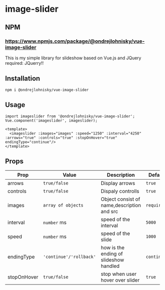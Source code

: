 
# image-slider

## NPM
### https://www.npmjs.com/package/@ondrejlohnisky/vue-image-slider
This is my simple library for slideshow based on Vue.js and JQuery
<br/>
required: JQuerry!!

## Installation
```
npm i @ondrejlohnisky/vue-image-slider
```
## Usage
```
import imageslider from '@ondrejlohnisky/vue-image-slider';
Vue.component('imageslider', imageslider);
```

```
<template>
  <imageslider :images="images" :speed="1250" :interval="4250" :arrows="true" :controls="true" :stopOnHover="true" endingType="continue"/>
</template>
```


## Props

|Prop            |Value                                                           |Description                                |Default       |
|----------------|----------------------------------------------------------------|-------------------------------------------|--------------|
|arrows          |`true/false`                                                    |Display arrows                             |`true`        |
|controls        |`true/false`                                                    |Dispaly controlls                          |`true`        |
|images          |`array of objects`                                              |Object consist of name,description and src |`required!`   |
|interval        |`number` ms                                                     |speed of the interval                      |`5000`        |
|speed           |`number` ms                                                     |speed of the slide                         |`1000`        |
|endingType      |`'continue'/'rollback'`                                         |how is the ending of slideshow handled     |`continue`    |
|stopOnHover     |`true/false`                                                    |stop when user hover over slider           |`true`        |
